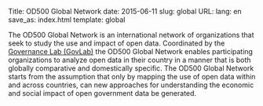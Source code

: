 Title: OD500 Global Network
date: 2015-06-11
slug: global
URL:
lang: en
save_as: index.html
template: global

The OD500 Global Network is an international network of organizations that seek
to study the use and impact of open data. Coordinated by the [Governance Lab
(GovLab)](http://thegovlab.org/) the OD500 Global Network enables participating
organizations to analyze open data in their country in a manner that is both
globally comparative and domestically specific. The OD500 Global Network starts
from the assumption that only by mapping the use of open data within and across
countries, can new approaches for understanding the economic and social impact
of open government data be generated.

